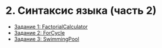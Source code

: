 # 2. Синтаксис языка (часть 2)

* [Задание 1: FactorialCalculator](https://github.com/v-mgrgt/Skillbox/tree/main/syntaxPart2/homework_8)
* [Задание 2: ForCycle](https://github.com/v-mgrgt/Skillbox/tree/main/syntaxPart2/homework_9)
* [Задание 3: SwimmingPool](https://github.com/v-mgrgt/Skillbox/tree/main/syntaxPart2/homework_10)

